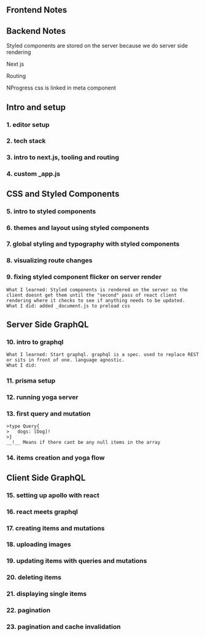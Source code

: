 ## Frontend Notes

## Backend Notes

Styled components
    are stored on the server because we do server side rendering

Next js

   Routing

NProgress
    css is linked in meta component

## Intro and setup

### 1. editor setup

### 2. tech stack

### 3. intro to next.js, tooling and routing

### 4. custom _app.js

## CSS and Styled Components

### 5. intro to styled components

### 6. themes and layout using styled components

### 7. global styling and typography with styled components

### 8. visualizing route changes

### 9. fixing styled component flicker on server render

    What I learned: Styled components is rendered on the server so the client doesnt get them until the "second" pass of react client rendering where it checks to see if anything needs to be updated.
    What I did: added _document.js to preload css

## Server Side GraphQL

### 10. intro to graphql

    What I learned: Start graphql. graphql is a spec. used to replace REST or sits in front of one. language agnostic.
    What I did:

### 11. prisma setup

### 12. running yoga server

### 13. first query and mutation

    >type Query{
    >   dogs: [Dog]!
    >}
    __!__ Means if there cant be any null items in the array

### 14. items creation and yoga flow

## Client Side GraphQL

### 15. setting up apollo with react

### 16. react meets graphql

### 17. creating items and mutations

### 18. uploading images

### 19. updating items with queries and mutations

### 20. deleting items

### 21. displaying single items

### 22. pagination

### 23. pagination and cache invalidation
